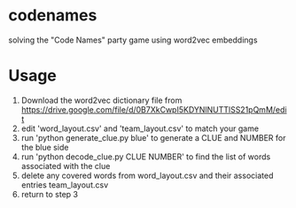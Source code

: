 # codenames
solving the "Code Names" party game using word2vec embeddings

# Usage

1. Download the word2vec dictionary file from https://drive.google.com/file/d/0B7XkCwpI5KDYNlNUTTlSS21pQmM/edit
2. edit 'word_layout.csv' and 'team_layout.csv' to match your game
3. run 'python generate_clue.py blue' to generate a CLUE and NUMBER for the blue side
4. run 'python decode_clue.py CLUE NUMBER' to find the list of words associated with the clue
5. delete any covered words from word_layout.csv and their associated entries team_layout.csv
6. return to step 3

